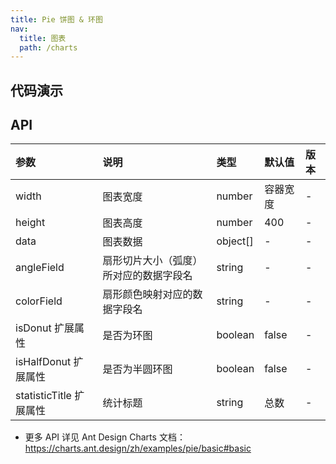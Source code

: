 ```yaml
---
title: Pie 饼图 & 环图
nav:
  title: 图表
  path: /charts
---
```


## 代码演示

<code src="./demo/pie.tsx" title="基础饼图"></code>

<code src="./demo/donut.tsx" title="基础环图"></code>

<code src="./demo/donut-floor.tsx" title="环图-浮点数精度" debug></code>

<code src="./demo/half-donut.tsx" title="半圆环图"></code>

<code src="./demo/state-change.tsx" title="useMemo-状态改变" debug></code>

## API

| 参数 | 说明 | 类型 | 默认值 | 版本 |
| :-- | :-- | :-- | :-- | :-- |
| width | 图表宽度 | number | 容器宽度 | - |
| height | 图表高度 | number | 400 | - |
| data | 图表数据 | object[] | - | - |
| angleField | 扇形切片大小（弧度）所对应的数据字段名 | string | - | - |
| colorField | 扇形颜色映射对应的数据字段名 | string | - | - |
| isDonut <Badge>扩展属性</Badge> | 是否为环图 | boolean | false | - |
| isHalfDonut <Badge>扩展属性</Badge> | 是否为半圆环图 | boolean | false | - |
| statisticTitle <Badge>扩展属性</Badge> | 统计标题 | string | 总数 | - |

- 更多 API 详见 Ant Design Charts 文档：https://charts.ant.design/zh/examples/pie/basic#basic
